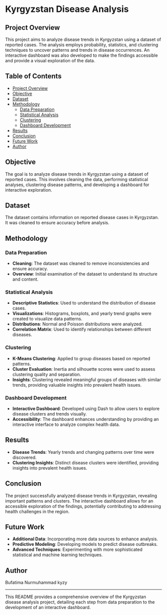 # Kyrgyzstan Disease Analysis

## Project Overview

This project aims to analyze disease trends in Kyrgyzstan using a dataset of reported cases. The analysis employs probability, statistics, and clustering techniques to uncover patterns and trends in disease occurrences. An interactive dashboard was also developed to make the findings accessible and provide a visual exploration of the data.

## Table of Contents
- [Project Overview](#project-overview)
- [Objective](#objective)
- [Dataset](#dataset)
- [Methodology](#methodology)
  - [Data Preparation](#data-preparation)
  - [Statistical Analysis](#statistical-analysis)
  - [Clustering](#clustering)
  - [Dashboard Development](#dashboard-development)
- [Results](#results)
- [Conclusion](#conclusion)
- [Future Work](#future-work)
- [Author](#author)

## Objective

The goal is to analyze disease trends in Kyrgyzstan using a dataset of reported cases. This involves cleaning the data, performing statistical analyses, clustering disease patterns, and developing a dashboard for interactive exploration.

## Dataset

The dataset contains information on reported disease cases in Kyrgyzstan. It was cleaned to ensure accuracy before analysis.

## Methodology

### Data Preparation

- **Cleaning**: The dataset was cleaned to remove inconsistencies and ensure accuracy.
- **Overview**: Initial examination of the dataset to understand its structure and content.

### Statistical Analysis

- **Descriptive Statistics**: Used to understand the distribution of disease cases.
- **Visualizations**: Histograms, boxplots, and yearly trend graphs were created to visualize data patterns.
- **Distributions**: Normal and Poisson distributions were analyzed.
- **Correlation Matrix**: Used to identify relationships between different diseases.

### Clustering

- **K-Means Clustering**: Applied to group diseases based on reported patterns.
- **Cluster Evaluation**: Inertia and silhouette scores were used to assess clustering quality and separation.
- **Insights**: Clustering revealed meaningful groups of diseases with similar trends, providing valuable insights into prevalent health issues.

### Dashboard Development

- **Interactive Dashboard**: Developed using Dash to allow users to explore disease clusters and trends visually.
- **Accessibility**: The dashboard enhances understanding by providing an interactive interface to analyze complex health data.

## Results

- **Disease Trends**: Yearly trends and changing patterns over time were discovered.
- **Clustering Insights**: Distinct disease clusters were identified, providing insights into prevalent health issues.

## Conclusion

The project successfully analyzed disease trends in Kyrgyzstan, revealing important patterns and clusters. The interactive dashboard allows for an accessible exploration of the findings, potentially contributing to addressing health challenges in the region.

## Future Work

- **Additional Data**: Incorporating more data sources to enhance analysis.
- **Predictive Modeling**: Developing models to predict disease outbreaks.
- **Advanced Techniques**: Experimenting with more sophisticated statistical and machine learning techniques.

## Author

Bufatima Nurmuhammad kyzy

---

This README provides a comprehensive overview of the Kyrgyzstan disease analysis project, detailing each step from data preparation to the development of an interactive dashboard.
